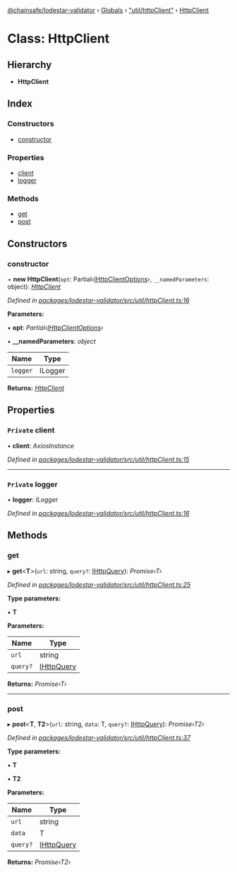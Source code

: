[@chainsafe/lodestar-validator](../README.md) › [Globals](../globals.md) › ["util/httpClient"](../modules/_util_httpclient_.md) › [HttpClient](_util_httpclient_.httpclient.md)

# Class: HttpClient

## Hierarchy

* **HttpClient**

## Index

### Constructors

* [constructor](_util_httpclient_.httpclient.md#constructor)

### Properties

* [client](_util_httpclient_.httpclient.md#private-client)
* [logger](_util_httpclient_.httpclient.md#private-logger)

### Methods

* [get](_util_httpclient_.httpclient.md#get)
* [post](_util_httpclient_.httpclient.md#post)

## Constructors

###  constructor

\+ **new HttpClient**(`opt`: Partial‹[IHttpClientOptions](../interfaces/_util_httpclient_.ihttpclientoptions.md)›, `__namedParameters`: object): *[HttpClient](_util_httpclient_.httpclient.md)*

*Defined in [packages/lodestar-validator/src/util/httpClient.ts:16](https://github.com/ChainSafe/lodestar/blob/bbe465408/packages/lodestar-validator/src/util/httpClient.ts#L16)*

**Parameters:**

▪ **opt**: *Partial‹[IHttpClientOptions](../interfaces/_util_httpclient_.ihttpclientoptions.md)›*

▪ **__namedParameters**: *object*

Name | Type |
------ | ------ |
`logger` | ILogger |

**Returns:** *[HttpClient](_util_httpclient_.httpclient.md)*

## Properties

### `Private` client

• **client**: *AxiosInstance*

*Defined in [packages/lodestar-validator/src/util/httpClient.ts:15](https://github.com/ChainSafe/lodestar/blob/bbe465408/packages/lodestar-validator/src/util/httpClient.ts#L15)*

___

### `Private` logger

• **logger**: *ILogger*

*Defined in [packages/lodestar-validator/src/util/httpClient.ts:16](https://github.com/ChainSafe/lodestar/blob/bbe465408/packages/lodestar-validator/src/util/httpClient.ts#L16)*

## Methods

###  get

▸ **get**<**T**>(`url`: string, `query?`: [IHttpQuery](../interfaces/_util_httpclient_.ihttpquery.md)): *Promise‹T›*

*Defined in [packages/lodestar-validator/src/util/httpClient.ts:25](https://github.com/ChainSafe/lodestar/blob/bbe465408/packages/lodestar-validator/src/util/httpClient.ts#L25)*

**Type parameters:**

▪ **T**

**Parameters:**

Name | Type |
------ | ------ |
`url` | string |
`query?` | [IHttpQuery](../interfaces/_util_httpclient_.ihttpquery.md) |

**Returns:** *Promise‹T›*

___

###  post

▸ **post**<**T**, **T2**>(`url`: string, `data`: T, `query?`: [IHttpQuery](../interfaces/_util_httpclient_.ihttpquery.md)): *Promise‹T2›*

*Defined in [packages/lodestar-validator/src/util/httpClient.ts:37](https://github.com/ChainSafe/lodestar/blob/bbe465408/packages/lodestar-validator/src/util/httpClient.ts#L37)*

**Type parameters:**

▪ **T**

▪ **T2**

**Parameters:**

Name | Type |
------ | ------ |
`url` | string |
`data` | T |
`query?` | [IHttpQuery](../interfaces/_util_httpclient_.ihttpquery.md) |

**Returns:** *Promise‹T2›*
